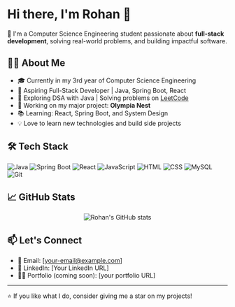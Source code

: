 # Hi there, I'm Rohan 👋

🚀 I'm a Computer Science Engineering student passionate about **full-stack development**, solving real-world problems, and building impactful software.

## 👨‍💻 About Me
- 🎓 Currently in my 3rd year of Computer Science Engineering
- 💼 Aspiring Full-Stack Developer | Java, Spring Boot, React
- 🧠 Exploring DSA with Java | Solving problems on [LeetCode](https://leetcode.com/)
- 🎯 Working on my major project: **Olympia Nest**
- 📚 Learning: React, Spring Boot, and System Design
- 💡 Love to learn new technologies and build side projects

## 🛠️ Tech Stack
![Java](https://img.shields.io/badge/Java-ED8B00?style=flat&logo=java&logoColor=white)
![Spring Boot](https://img.shields.io/badge/SpringBoot-6DB33F?style=flat&logo=spring-boot&logoColor=white)
![React](https://img.shields.io/badge/React-20232A?style=flat&logo=react&logoColor=61DAFB)
![JavaScript](https://img.shields.io/badge/JavaScript-F7DF1E?style=flat&logo=javascript&logoColor=black)
![HTML](https://img.shields.io/badge/HTML5-E34F26?style=flat&logo=html5&logoColor=white)
![CSS](https://img.shields.io/badge/CSS3-1572B6?style=flat&logo=css3&logoColor=white)
![MySQL](https://img.shields.io/badge/MySQL-4479A1?style=flat&logo=mysql&logoColor=white)
![Git](https://img.shields.io/badge/Git-F05032?style=flat&logo=git&logoColor=white)

## 📈 GitHub Stats
<p align="center">
  <img src="https://github-readme-stats.vercel.app/api?username=Rohan1030&show_icons=true&theme=github_dark" alt="Rohan's GitHub stats" />
</p>

## 📫 Let's Connect
- 📧 Email: [your-email@example.com]
- 💼 LinkedIn: [Your LinkedIn URL]
- 🧑‍💻 Portfolio (coming soon): [your portfolio URL]

---

⭐️ If you like what I do, consider giving me a star on my projects!



<!--
**Rohan1030/Rohan1030** is a ✨ _special_ ✨ repository because its `README.md` (this file) appears on your GitHub profile.

Here are some ideas to get you started:

- 🔭 I’m currently working on ...
- 🌱 I’m currently learning ...
- 👯 I’m looking to collaborate on ...
- 🤔 I’m looking for help with ...
- 💬 Ask me about ...
- 📫 How to reach me: ...
- 😄 Pronouns: ...
- ⚡ Fun fact: ...
-->
